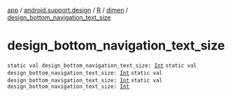 [app](../../../index.md) / [android.support.design](../../index.md) / [R](../index.md) / [dimen](index.md) / [design_bottom_navigation_text_size](.)

# design_bottom_navigation_text_size

`static val design_bottom_navigation_text_size: `[`Int`](https://kotlinlang.org/api/latest/jvm/stdlib/kotlin/-int/index.html)
`static val design_bottom_navigation_text_size: `[`Int`](https://kotlinlang.org/api/latest/jvm/stdlib/kotlin/-int/index.html)
`static val design_bottom_navigation_text_size: `[`Int`](https://kotlinlang.org/api/latest/jvm/stdlib/kotlin/-int/index.html)
`static val design_bottom_navigation_text_size: `[`Int`](https://kotlinlang.org/api/latest/jvm/stdlib/kotlin/-int/index.html)